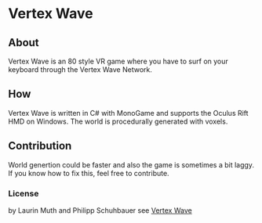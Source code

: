 # Vertex Wave

## About
Vertex Wave is an 80 style VR game where you have to surf on your keyboard through the Vertex Wave Network.

## How
Vertex Wave is written in C# with MonoGame and supports the Oculus Rift HMD on Windows.
The world is procedurally generated with voxels.

## Contribution
World genertion could be faster and also the game is sometimes a bit laggy.
If you know how to fix this, feel free to contribute.

### License
by Laurin Muth and Philipp Schuhbauer
see [Vertex Wave](https://vertexwave.network)
